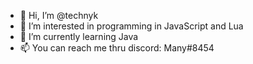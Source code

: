 - 👋 Hi, I’m @technyk
- 👀 I’m interested in programming in JavaScript and Lua
- 🌱 I’m currently learning Java
- 📫 You can reach me thru discord: Many#8454

<!---
technyk/technyk is a ✨ special ✨ repository because its `README.md` (this file) appears on your GitHub profile.
You can click the Preview link to take a look at your changes.
--->

